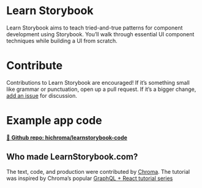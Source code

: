 # Learn Storybook

Learn Storybook aims to teach tried-and-true patterns for component development using Storybook. You’ll walk through essential UI component techniques while building a UI from scratch.

# Contribute

Contributions to Learn Storybook are encouraged! If it’s something small like grammar or punctuation, open up a pull request. If it’s a bigger change, [add an issue](https://github.com/hichroma/learnstorybook.com/issues) for discussion.

# Example app code

[📕 **Github repo: hichroma/learnstorybook-code**](https://github.com/hichroma/learnstorybook-code)

## Who made LearnStorybook.com?

The text, code, and production were contributed by [Chroma](http://blog.hichroma.com/). The tutorial was inspired by Chroma’s popular [GraphQL + React tutorial series](https://blog.hichroma.com/graphql-react-tutorial-part-1-6-d0691af25858)

